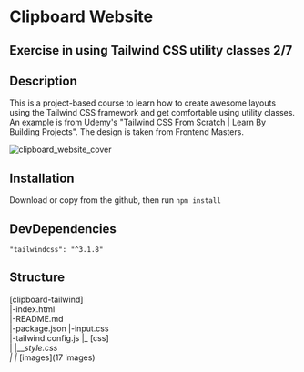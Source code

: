 # Clipboard Website
## Exercise in using Tailwind CSS utility classes 2/7

## Description
This is a project-based course to learn how to create awesome layouts using the Tailwind CSS framework and get comfortable using utility classes. An example is from Udemy's "Tailwind CSS From Scratch | Learn By Building Projects". The design is taken from Frontend Masters.

![clipboard_website_cover](https://user-images.githubusercontent.com/90348779/188468247-b6e04066-d36f-4703-be56-3466e37ab6d8.png)

## Installation

Download or copy from the github, then run `npm install`

## DevDependencies 

    "tailwindcss": "^3.1.8"

## Structure 

[clipboard-tailwind]  
  |-index.html  
  |-README.md  
  |-package.json 
  |-input.css  
  |-tailwind.config.js 
  |_ [css]  
  |   |___style.css  
  | 
  |_ [images](17 images)  
  

